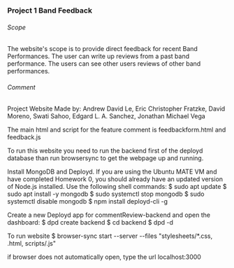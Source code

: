 ### Project 1 Band Feedback

###### Scope
The website's scope is to provide direct feedback for recent Band Performances. The user can write up reviews from a past band performance. The users can see other users reviews of other band performances.

###### Comment
Project Website Made by:
Andrew David Le,
Eric Christopher Fratzke,
David Moreno,
Swati Sahoo,
Edgard L. A. Sanchez,
Jonathan Michael Vega

The main html and script for the feature comment is feedbackform.html and feedback.js

To run this website you need to run the backend first of the deployd database than run browsersync to get the webpage up and running.


Install MongoDB and Deployd.
If you are using the Ubuntu MATE VM and have completed Homework 0, you should already have an updated version of Node.js installed. Use the following shell commands:
$ sudo apt update
$ sudo apt install -y mongodb
$ sudo systemctl stop mongodb
$ sudo systemctl disable mongodb
$ npm install deployd-cli -g


Create a new Deployd app for commentReview-backend and open the dashboard:
$ dpd create backend
$ cd backend
$ dpd -d


To run website
$ browser-sync start --server --files "stylesheets/*.css, .html, scripts/.js"

if browser does not automatically open, type the url localhost:3000
